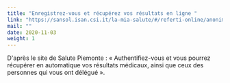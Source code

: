 ```yaml
---
title: "Enregistrez-vous et récupérez vos résultats en ligne "
link: "https://sansol.isan.csi.it/la-mia-salute/#/referti-online/anonimo"
mail: ""
date: 2020-11-03
weight: 1
---
```


D'après le site de Salute Piemonte : « Authentifiez-vous et vous pourrez récupérer en automatique vos résultats médicaux, ainsi que ceux des personnes qui vous ont délégué ».
